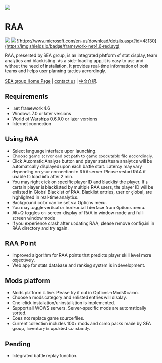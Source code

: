 [![](https://sea-group.org/wp-content/uploads/2017/11/searaa.png)](https://sea-group.org/)

RAA
================
![](https://img.shields.io/badge/version-3.1.0.5-green.svg)
![](https://img.shields.io/badge/build-C%23-00FFFF.svg)
![https://www.microsoft.com/en-us/download/details.aspx?id=48130](https://img.shields.io/badge/framework-.net4.6-red.svg)

RAA, presented by SEA group, is an integrated platform of stat display, team analytics and blacklisting. As a side-loading app, it is easy to use and without the need of installation. It provides real-time information of both teams and helps user planning tactics accordingly. 

[SEA group Home Page](https://sea-group.org/) | [contact us](mailto:help@sea-group.org) | [中文介绍](https://github.com/SEA-group/RAA/blob/master/README-zh.md).

Requirements
---
* .net framework 4.6
* Windows 7.0 or later versions
* World of Warships 0.6.0.0 or later versions
* Internet connection


Using RAA
---
* Select language interface upon launching.
* Choose game server and set path to game executable file accordingly.
* Click Automatic Analyze button and player stats/team analytics will be automatically displayed upon each battle start. Latency may vary depending on your connection to RAA server. Please restart RAA if unable to load info after 2 min.
* You may right click on specific player ID and blacklist the player. If a certain player is blacklisted by multiple RAA users, the player ID will be enlisted in Global Blacklist of RAA. Blacklist entries, user or global, are highlighted in real-time analytics. 
* Background color can be set via Options menu.
* You may toggle vertical or horizontal interface from Options menu.
* Alt+Q toggles on-screen-display of RAA in window mode and full-screen window mode
* If you experience crash after updating RAA, please remove config.ini in RAA directory and try again.

RAA Point
---
* Improved algorithm for RAA points that predicts player skill level more objectively.
* Web app for stats database and ranking system is in development.

Mods platform
---
* Mods platform is live. Please try it out in Options->Mods&camo.
* Choose a mods category and enlisted entries will display.
* One-click installation/uninstallation is implemented.
* Support all WOWS servers. Server-specific mods are automatically sorted.
* Does not replace game source files.
* Current collection includes 100+ mods and camo packs made by SEA group, inventory is updated constantly.

Pending
---
* Integrated battle replay function.
